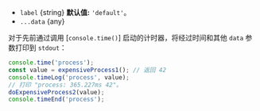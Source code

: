<!-- YAML
added: v10.7.0
-->
* `label` {string} **默认值:** `'default'`。
* `...data` {any}


对于先前通过调用 [`console.time()`] 启动的计时器，将经过时间和其他 `data` 参数打印到 `stdout`：


```js
console.time('process');
const value = expensiveProcess1(); // 返回 42
console.timeLog('process', value);
// 打印 "process: 365.227ms 42"。
doExpensiveProcess2(value);
console.timeEnd('process');
```

